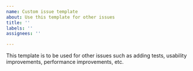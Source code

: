 ```yaml
---
name: Custom issue template
about: Use this template for other issues
title: ''
labels: ''
assignees: ''

---
```


This template is to be used for other issues such as adding tests, usability improvements, performance improvements, etc.
